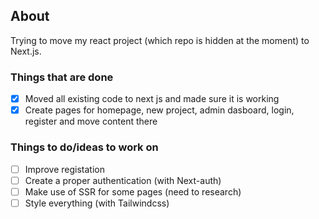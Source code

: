 ## About

Trying to move my react project (which repo is hidden at the moment) to Next.js. 

### Things that are done
- [x] Moved all existing code to next js and made sure it is working
- [x] Create pages for homepage, new project, admin dasboard, login, register and move content there

### Things to do/ideas to work on
- [ ] Improve registation
- [ ] Create a proper authentication (with Next-auth)
- [ ] Make use of SSR for some pages (need to research)
- [ ] Style everything (with Tailwindcss)
